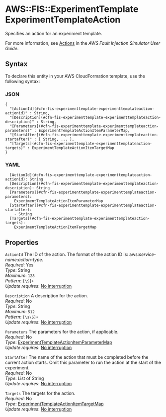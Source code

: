 # AWS::FIS::ExperimentTemplate ExperimentTemplateAction<a name="aws-properties-fis-experimenttemplate-experimenttemplateaction"></a>

Specifies an action for an experiment template\.

For more information, see [Actions](https://docs.aws.amazon.com/fis/latest/userguide/actions.html) in the *AWS Fault Injection Simulator User Guide*\.

## Syntax<a name="aws-properties-fis-experimenttemplate-experimenttemplateaction-syntax"></a>

To declare this entity in your AWS CloudFormation template, use the following syntax:

### JSON<a name="aws-properties-fis-experimenttemplate-experimenttemplateaction-syntax.json"></a>

```
{
  "[ActionId](#cfn-fis-experimenttemplate-experimenttemplateaction-actionid)" : String,
  "[Description](#cfn-fis-experimenttemplate-experimenttemplateaction-description)" : String,
  "[Parameters](#cfn-fis-experimenttemplate-experimenttemplateaction-parameters)" : ExperimentTemplateActionItemParameterMap,
  "[StartAfter](#cfn-fis-experimenttemplate-experimenttemplateaction-startafter)" : [ String, ... ],
  "[Targets](#cfn-fis-experimenttemplate-experimenttemplateaction-targets)" : ExperimentTemplateActionItemTargetMap
}
```

### YAML<a name="aws-properties-fis-experimenttemplate-experimenttemplateaction-syntax.yaml"></a>

```
  [ActionId](#cfn-fis-experimenttemplate-experimenttemplateaction-actionid): String
  [Description](#cfn-fis-experimenttemplate-experimenttemplateaction-description): String
  [Parameters](#cfn-fis-experimenttemplate-experimenttemplateaction-parameters): 
    ExperimentTemplateActionItemParameterMap
  [StartAfter](#cfn-fis-experimenttemplate-experimenttemplateaction-startafter): 
    - String
  [Targets](#cfn-fis-experimenttemplate-experimenttemplateaction-targets): 
    ExperimentTemplateActionItemTargetMap
```

## Properties<a name="aws-properties-fis-experimenttemplate-experimenttemplateaction-properties"></a>

`ActionId`  <a name="cfn-fis-experimenttemplate-experimenttemplateaction-actionid"></a>
The ID of the action\. The format of the action ID is: aws:*service\-name*:*action\-type*\.  
*Required*: Yes  
*Type*: String  
*Maximum*: `128`  
*Pattern*: `[\S]+`  
*Update requires*: [No interruption](https://docs.aws.amazon.com/AWSCloudFormation/latest/UserGuide/using-cfn-updating-stacks-update-behaviors.html#update-no-interrupt)

`Description`  <a name="cfn-fis-experimenttemplate-experimenttemplateaction-description"></a>
A description for the action\.  
*Required*: No  
*Type*: String  
*Maximum*: `512`  
*Pattern*: `[\s\S]+`  
*Update requires*: [No interruption](https://docs.aws.amazon.com/AWSCloudFormation/latest/UserGuide/using-cfn-updating-stacks-update-behaviors.html#update-no-interrupt)

`Parameters`  <a name="cfn-fis-experimenttemplate-experimenttemplateaction-parameters"></a>
The parameters for the action, if applicable\.  
*Required*: No  
*Type*: [ExperimentTemplateActionItemParameterMap](aws-properties-fis-experimenttemplate-experimenttemplateactionitemparametermap.md)  
*Update requires*: [No interruption](https://docs.aws.amazon.com/AWSCloudFormation/latest/UserGuide/using-cfn-updating-stacks-update-behaviors.html#update-no-interrupt)

`StartAfter`  <a name="cfn-fis-experimenttemplate-experimenttemplateaction-startafter"></a>
The name of the action that must be completed before the current action starts\. Omit this parameter to run the action at the start of the experiment\.  
*Required*: No  
*Type*: List of String  
*Update requires*: [No interruption](https://docs.aws.amazon.com/AWSCloudFormation/latest/UserGuide/using-cfn-updating-stacks-update-behaviors.html#update-no-interrupt)

`Targets`  <a name="cfn-fis-experimenttemplate-experimenttemplateaction-targets"></a>
The targets for the action\.  
*Required*: No  
*Type*: [ExperimentTemplateActionItemTargetMap](aws-properties-fis-experimenttemplate-experimenttemplateactionitemtargetmap.md)  
*Update requires*: [No interruption](https://docs.aws.amazon.com/AWSCloudFormation/latest/UserGuide/using-cfn-updating-stacks-update-behaviors.html#update-no-interrupt)